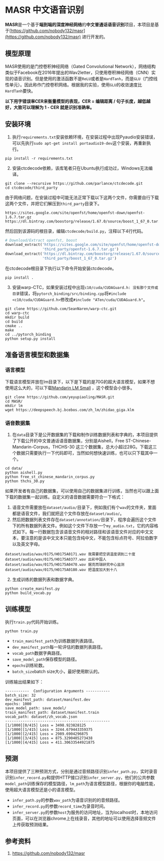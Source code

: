 # MASR 中文语音识别

**MASR**是一个基于**端到端的深度神经网络**的**中文普通话语音识别**项目，本项目是基于[https://github.com/nobody132/masr](https://github.com/nobody132/masr) 进行开发的。

## 模型原理

MASR使用的是门控卷积神经网络（Gated Convolutional Network），网络结构类似于Facebook在2016年提出的Wav2letter，只使用卷积神经网络（CNN）实现的语音识别。但是使用的激活函数不是`ReLU`或者是`HardTanh`，而是`GLU`（门控线性单元）。因此称作门控卷积网络。根据我的实验，使用`GLU`的收敛速度比`HardTanh`要快。

**以下用字错误率CER来衡量模型的表现，CER = 编辑距离 / 句子长度，越低越好，大致可以理解为 1 - CER 就是识别准确率。**

## 安装环境

1. 执行`requirements.txt`安装依赖环境，在安装过程中出现Pyaudio安装错误，可以先执行`sudo apt-get install portaudio19-dev`这个安装，再重新执行。
```shell script
pip install -r requirements.txt
```

2. 安装ctcdecode依赖，该库笔者只在Ubuntu执行成功过，Windows无法编译。
```shell script
git clone --recursive https://github.com/parlance/ctcdecode.git
cd ctcdecode/third_party
```

由于网络问题，在安装过程中可能无法正常下载以下这两个文件，你需要自行下载这两个文件，并把它们解压到`third_party`目录下。
```shell script
https://sites.google.com/site/openfst/home/openfst-down/openfst-1.6.7.tar.gz
https://dl.bintray.com/boostorg/release/1.67.0/source/boost_1_67_0.tar.gz
```

然后回到该源码的根目录，编辑`ctcdecode/build.py`，注释以下4行代码。
```python
# Download/Extract openfst, boost
download_extract('https://sites.google.com/site/openfst/home/openfst-down/openfst-1.6.7.tar.gz',
                 'third_party/openfst-1.6.7.tar.gz')
download_extract('https://dl.bintray.com/boostorg/release/1.67.0/source/boost_1_67_0.tar.gz',
                 'third_party/boost_1_67_0.tar.gz')
```

在ctcdecode根目录下执行以下命令开始安装ctcdecode。
```shell script
pip install .
```

3. 安装warp-CTC，如果安装过程中出现`c10/cuda/CUDAGuard.h: 没有那个文件或目录`错误，将`pytorch_binding/src/binding.cpp`将`#include <c10/cuda/CUDAGuard.h>`修改成`#include "ATen/cuda/CUDAGuard.h"`。
```shell script
git clone https://github.com/SeanNaren/warp-ctc.git
cd warp-ctc
mkdir build
cd build
cmake ..
make
cd ../pytorch_binding
python setup.py install
```
## 准备语言模型和数据集

### 语言模型
下载语言模型并放在lm目录下，以下是下载的是70G的超大语言模型，如果不想使用这么大的，可以下载[Mandarin LM Small](https://deepspeech.bj.bcebos.com/zh_lm/zh_giga.no_cna_cmn.prune01244.klm) ，这个模型会小很多。
```shell script
git clone https://github.com/yeyupiaoling/MASR.git
cd MASR/
mkdir lm
wget https://deepspeech.bj.bcebos.com/zh_lm/zhidao_giga.klm
```

### 语音数据集
1. 在`data`目录下是公开数据集的下载和制作训练数据列表和字典的，本项目提供了下载公开的中文普通话语音数据集，分别是Aishell，Free ST-Chinese-Mandarin-Corpus，THCHS-30 这三个数据集，总大小超过28G。下载这三个数据只需要执行一下代码即可，当然如何想快速训练，也可以只下载其中一个。
```shell script
cd data/
python aishell.py
python free_st_chinese_mandarin_corpus.py
python thchs_30.py
```

如果开发者有自己的数据集，可以使用自己的数据集进行训练，当然也可以跟上面下载的数据集一起训练。自定义的语音数据需要符合一下格式：
1. 语音文件需要放在`dataset/audio/`目录下，例如我们有个`wav`的文件夹，里面都是语音文件，我们就把这个文件存放在`dataset/audio/`。
2. 然后把数据列表文件存在`dataset/annotation/`目录下，程序会遍历这个文件下的所有数据列表文件。例如这个文件下存放一个`my_audio.txt`，它的内容格式如下。每一行数据包含该语音文件的相对路径和该语音文件对应的中文文本，要注意的是该中文文本只能包含纯中文，不能包含标点符号、阿拉伯数字以及英文字母。
```shell script
dataset/audio/wav/0175/H0175A0171.wav 我需要把空调温度调到二十度
dataset/audio/wav/0175/H0175A0377.wav 出彩中国人
dataset/audio/wav/0175/H0175A0470.wav 据克而瑞研究中心监测
dataset/audio/wav/0175/H0175A0180.wav 把温度加大到十八
```

2. 生成训练的数据列表和数据字典。
```shell script
python create_manifest.py
python build_vocab.py
```

## 训练模型

执行`train.py`代码开始训练。
```shell script
python train.py
```

 - `train_manifest_path`为训练数据列表路径。
 - `dev_manifest_path`每一轮评估的数据列表路径。
 - `vocab_path`数据字典路径。
 - `save_model_path`保存模型的路径。
 - `epochs`训练轮数。
 - `batch_size`batch size大小，最好使用默认的。
 
训练输出结果如下：
```
-----------  Configuration Arguments -----------
batch_size: 32
dev_manifest_path: dataset/manifest.dev
epochs: 1000
save_model_path: save_model/
train_manifest_path: dataset/manifest.train
vocab_path: dataset/zh_vocab.json
------------------------------------------------
[1/1000][0/415]	Loss = 3498.923828125
[1/1000][1/415]	Loss = 3244.679443359375
[1/1000][2/415]	Loss = 2989.6904296875
[1/1000][3/415]	Loss = 875.3290405273438
[1/1000][4/415]	Loss = 411.30633544921875
```

## 预测
本项目提供了三种预测方式，分别是通过音频路径识别`infer_path.py`，实时录音识别`infer_record.py`和提供HTTP接口识别`infer_server.py`，他们的公共参数`model_path`训练保存的模型路径，`lm_path`为语言模型路径，根据你的电脑性能，使用超大语言模型还是小的语言模型。

 - `infer_path.py`的参数`wav_path`为语音识别的的音频路径。
 - `infer_record.py`的参数`record_time`为录音时间。
 - `infer_server.py`的参数`host`为服务的访问地址，当为localhost时，本地访问页面，可以在浏览器chrome上在线录音，其他的地址可以使用选择音频文件上传获取预测结果。

## 参考资料
1. https://github.com/nobody132/masr